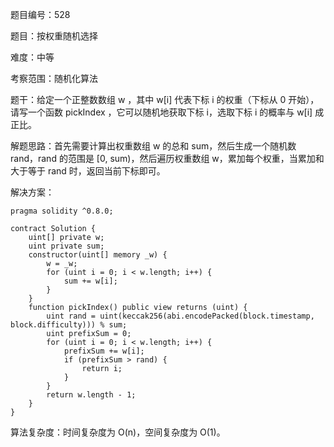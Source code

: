 题目编号：528

题目：按权重随机选择

难度：中等

考察范围：随机化算法

题干：给定一个正整数数组 w ，其中 w[i] 代表下标 i 的权重（下标从 0 开始），请写一个函数 pickIndex ，它可以随机地获取下标 i，选取下标 i 的概率与 w[i] 成正比。

解题思路：首先需要计算出权重数组 w 的总和 sum，然后生成一个随机数 rand，rand 的范围是 [0, sum)，然后遍历权重数组 w，累加每个权重，当累加和大于等于 rand 时，返回当前下标即可。

解决方案：

```
pragma solidity ^0.8.0;

contract Solution {
    uint[] private w;
    uint private sum;
    constructor(uint[] memory _w) {
        w = _w;
        for (uint i = 0; i < w.length; i++) {
            sum += w[i];
        }
    }
    function pickIndex() public view returns (uint) {
        uint rand = uint(keccak256(abi.encodePacked(block.timestamp, block.difficulty))) % sum;
        uint prefixSum = 0;
        for (uint i = 0; i < w.length; i++) {
            prefixSum += w[i];
            if (prefixSum > rand) {
                return i;
            }
        }
        return w.length - 1;
    }
}
```

算法复杂度：时间复杂度为 O(n)，空间复杂度为 O(1)。